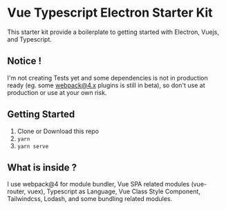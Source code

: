 # Vue Typescript Electron Starter Kit

This starter kit provide a boilerplate to getting started with Electron, Vuejs, and Typescript.

## Notice !

I'm not creating Tests yet and some dependencies is not in production ready (eg. some webpack@4.x plugins is still in beta), so don't use at production or use at your own risk.

## Getting Started

1. Clone or Download this repo
2. `yarn`
3. `yarn serve`

## What is inside ?

I use webpack@4 for module bundler, Vue SPA related modules (vue-router, vuex), Typescript as Language, Vue Class Style Component, Tailwindcss, Lodash, and some bundling related modules.
